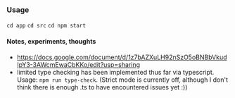 ### Usage
`cd app`
`cd src`
`cd npm start`

#### Notes, experiments, thoughts
- https://docs.google.com/document/d/1z7bAZXuLH92nSzO5oBNBbVkudIpY3-3AWcmEwaCbKKo/edit?usp=sharing
- limited type checking has been implemented thus far via typescript.  Usage: `npm run type-check`.  (Strict mode is currently off, although I don't think there is enough .ts to have encountered issues yet :)) 
